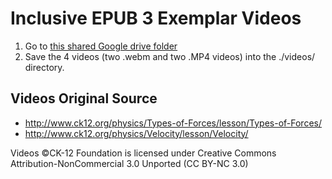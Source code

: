 Inclusive EPUB 3 Exemplar Videos
================================


1. Go to [this shared Google drive folder](https://drive.google.com/folderview?id=0BxzmBMhbP3nGTXJENVZOcl9pS0E&usp=sharing)
2. Save the 4 videos (two .webm and two .MP4 videos) into the ./videos/ directory.

Videos Original Source
----------------------
- http://www.ck12.org/physics/Types-of-Forces/lesson/Types-of-Forces/
- http://www.ck12.org/physics/Velocity/lesson/Velocity/

Videos ©CK-12 Foundation is licensed under Creative Commons Attribution-NonCommercial 3.0 Unported (CC BY-NC 3.0)
